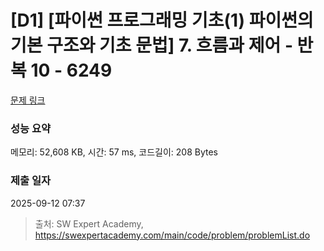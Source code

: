 # [D1] [파이썬 프로그래밍 기초(1) 파이썬의 기본 구조와 기초 문법] 7. 흐름과 제어 - 반복 10 - 6249 

[문제 링크](https://swexpertacademy.com/main/code/problem/problemDetail.do?contestProbId=AWcVDjz64tYDFAU4) 

### 성능 요약

메모리: 52,608 KB, 시간: 57 ms, 코드길이: 208 Bytes

### 제출 일자

2025-09-12 07:37



> 출처: SW Expert Academy, https://swexpertacademy.com/main/code/problem/problemList.do